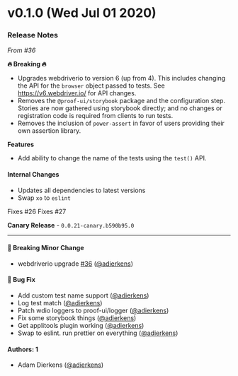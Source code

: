 # v0.1.0 (Wed Jul 01 2020)

### Release Notes

_From #36_

**🔥 Breaking 🔥**
* Upgrades webdriverio to version 6 (up from 4). This includes changing the API for the `browser` object passed to tests. See https://v6.webdriver.io/ for API changes. 
* Removes the `@proof-ui/storybook` package and the configuration step. Stories are now gathered using storybook directly; and no changes or registration code is required from clients to run tests.
* Removes the inclusion of `power-assert` in favor of users providing their own assertion library. 

**Features**

* Add ability to change the name of the tests using the `test()` API. 


#### Internal Changes

- Updates all dependencies to latest versions
- Swap `xo` to `eslint`

Fixes #26 
Fixes #27

**Canary Release** - `0.0.21-canary.b590b95.0`

---

#### 🔨 Breaking Minor Change

- webdriverio upgrade [#36](https://github.com/intuit/proof/pull/36) ([@adierkens](https://github.com/adierkens))

#### 🐛 Bug Fix

- Add custom test name support ([@adierkens](https://github.com/adierkens))
- Log test match ([@adierkens](https://github.com/adierkens))
- Patch wdio loggers to proof-ui/logger ([@adierkens](https://github.com/adierkens))
- Fix some storybook things ([@adierkens](https://github.com/adierkens))
- Get applitools plugin working ([@adierkens](https://github.com/adierkens))
- Swap to eslint. run prettier on everything ([@adierkens](https://github.com/adierkens))

#### Authors: 1

- Adam Dierkens ([@adierkens](https://github.com/adierkens))
